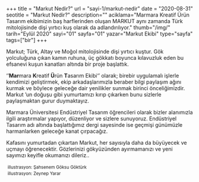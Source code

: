 +++
title = "Markut Nedir?"
url = "sayi-1/markut-nedir"
date = "2020-08-31"
seotitle = "Markut Nedir?"
description=""
aciklama="Marmara Kreatif Ürün Tasarım ekibimizin baş harflerinden oluşan MARKUT aynı zamanda Türk mitolojisinde dişi yırtıcı kuş olarak da adlandırılıyor."
thumb="/img/"
tarih="Eylül 2020"
sayi="01"
sayfa="01"
yazar="Markut Ekibi"
type="sayfa"
tags=["bir"]
+++
<a href="/sayi-1/ikonik-kahve-makinesi-tasarimlari/" id="next"></a>
<div class="container">
    <div class="row">
        <div class="col-md-5">
            <p>Markut; Türk, Altay ve Moğol mitolojisinde dişi yırtıcı kuştur. Gök yolculuğuna çıkan kamın ruhuna, üç gökkatı boyunca kılavuzluk eden bu efsanevi kuşun kanatları altında bir proje başlattık.</p>
            <p>‘’<strong>Mar</strong>mara <strong>K</strong>reatif <strong>Ü</strong>rün <strong>T</strong>asarım Ekibi‘’ olarak; birebir uygulamalı işlerle kendimizi geliştirmek, ekip arkadaşlarımızla beraber bilgi paylaşım ağını kurmak ve böylece geleceğe dair yenilikler sunmak birinci önceliğimizdir. Markut ’un doğuşu gibi yumurtamızı kırıp çıkarken bunu sizlerle paylaşmaktan gurur duymaktayız.</p>
            <p>Marmara Üniversitesi Endüstriyel Tasarım öğrencileri olarak bizler alanımızla ilgili araştırmalar yapıyor, düzenliyor ve sizlere sunuyoruz. Endüstriyel Tasarım adı altında başlattığımız dergi sayesinde ise geçmişi günümüzle harmanlarken geleceğe kanat çırpacağız.</p>
            <p>Kafasını yumurtadan çıkartan Markut, her sayısıyla daha da büyüyecek ve uçmayı öğrenecektir. Gözlerinizi gökyüzünden ayırmamanızı ve yeni sayımızı keyifle okumanızı dileriz..</p>
            </div>
        <div class="col-md-7">
            <img class="img-fluid" src="/img/markut-illustrasyon-yumurta.jpg" alt="">
            <small>illustrasyon: Şahsenem Göksu Göktürk</small></div>
        <div class="offset-md-2 col-md-8 mt-5"><img class="img-fluid" src="/img/markut-endustriyel-tasarim.jpg" alt="">
            <small>illustrasyon: Zeynep Yarar</small></div> 
    </div>
</div>